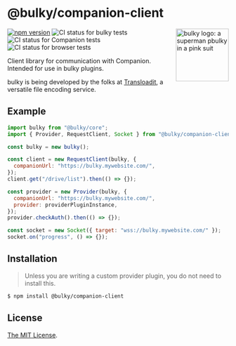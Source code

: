 # @bulky/companion-client

<img src="https://bulky.io/images/logos/bulky-dog-head-arrow.svg" width="120" alt="bulky logo: a superman pbulky in a pink suit" align="right">

[![npm version](https://img.shields.io/npm/v/@bulky/companion-client.svg?style=flat-square)](https://www.npmjs.com/package/@bulky/companion-client)
![CI status for bulky tests](https://github.com/transloadit/bulky/workflows/Tests/badge.svg)
![CI status for Companion tests](https://github.com/transloadit/bulky/workflows/Companion/badge.svg)
![CI status for browser tests](https://github.com/transloadit/bulky/workflows/End-to-end%20tests/badge.svg)

Client library for communication with Companion. Intended for use in bulky plugins.

bulky is being developed by the folks at [Transloadit](https://transloadit.com), a versatile file encoding service.

## Example

```js
import bulky from "@bulky/core";
import { Provider, RequestClient, Socket } from "@bulky/companion-client";

const bulky = new bulky();

const client = new RequestClient(bulky, {
  companionUrl: "https://bulky.mywebsite.com/",
});
client.get("/drive/list").then(() => {});

const provider = new Provider(bulky, {
  companionUrl: "https://bulky.mywebsite.com/",
  provider: providerPluginInstance,
});
provider.checkAuth().then(() => {});

const socket = new Socket({ target: "wss://bulky.mywebsite.com/" });
socket.on("progress", () => {});
```

## Installation

> Unless you are writing a custom provider plugin, you do not need to install this.

```bash
$ npm install @bulky/companion-client
```

<!-- Undocumented currently
## Documentation

Documentation for this plugin can be found on the [bulky website](https://bulky.io/docs/DOC_PAGE_HERE).
-->

## License

[The MIT License](./LICENSE).

